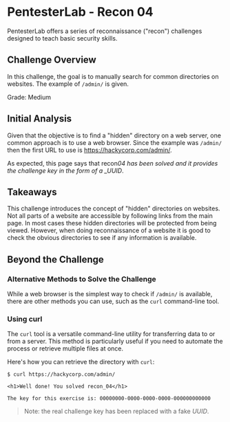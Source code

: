 # PentesterLab - Recon 04

PentesterLab offers a series of reconnaissance ("recon") challenges designed to
teach basic security skills.

## Challenge Overview

In this challenge, the goal is to manually search for common directories on
websites. The example of `/admin/` is given.

Grade: Medium

## Initial Analysis

Given that the objective is to find a "hidden" directory on a web server, one
common approach is to use a web browser. Since the example was `/admin/` then
the first URL to use is https://hackycorp.com/admin/.

As expected, this page says that recon*04 has been solved and it provides the
challenge key in the form of a \_UUID*.

## Takeaways

This challenge introduces the concept of "hidden" directories on websites. Not
all parts of a website are accessible by following links from the main page. In
most cases these hidden directories will be protected from being viewed.
However, when doing reconnaissance of a website it is good to check the obvious
directories to see if any information is available.

## Beyond the Challenge

### Alternative Methods to Solve the Challenge

While a web browser is the simplest way to check if `/admin/` is available,
there are other methods you can use, such as the `curl` command-line tool.

### Using curl

The `curl` tool is a versatile command-line utility for transferring data to or
from a server. This method is particularly useful if you need to automate the
process or retrieve multiple files at once.

Here's how you can retrieve the directory with `curl`:

```
$ curl https://hackycorp.com/admin/

<h1>Well done! You solved recon_04</h1>

The key for this exercise is: 00000000-0000-0000-0000-000000000000

```

> Note: the real challenge key has been replaced with a fake _UUID_.

```

```
